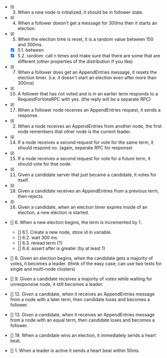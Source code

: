 - [x] 3. When a new node is initialized, it should be in follower state.
- [x] 4. When a follower doesn't get a message for 300ms then it starts an election.
- [x] 5. When the election time is reset, it is a random value between 150 and 300ms.
	- [x] 5.1. between
	- [x] 5.2. random: call n times and make sure that there are some that are different (other properties of the distribution if you like)
- [x] 7. When a follower does get an AppendEntries message, it resets the election timer. (i.e. it doesn't start an election even after more than 300ms)
- [x] 10. A follower that has not voted and is in an earlier term responds to a RequestForVoteRPC with yes. (the reply will be a separate RPC)
- [x] 17. When a follower node receives an AppendEntries request, it sends a response.
- [x] 2. When a node receives an AppendEntries from another node, the first node remembers that other node is the current leader.

- [x] 14. If a node receives a second request for vote for the same term, it should respond no. (again, separate RPC for response)
- [x] 15. If a node receives a second request for vote for a future term, it should vote for that node.
 
- [x] 11. Given a candidate server that just became a candidate, it votes for itself.
- [x] 18. Given a candidate receives an AppendEntries from a previous term, then rejects.
- [x] 16. Given a candidate, when an election timer expires inside of an election, a new election is started.
- [] 6. When a new election begins, the term is incremented by 1.
	- [] 6.1. Create a new node, store id in variable.
	- [] 6.2. wait 300 ms
	- [] 6.3. reread term (?)
	- [] 6.4. assert after is greater (by at least 1)
- [] 8. Given an election begins, when the candidate gets a majority of votes, it becomes a leader. (think of the easy case; can use two tests for single and multi-node clusters)
- [] 9. Given a candidate receives a majority of votes while waiting for unresponsive node, it still becomes a leader.
- [] 12. Given a candidate, when it receives an AppendEntries message from a node with a later term, then candidate loses and becomes a follower.
- [] 13. Given a candidate, when it receives an AppendEntries message from a node with an equal term, then candidate loses and becomes a follower.
- [] 19. When a candidate wins an election, it immediately sends a heart beat.


- [] 1. When a leader is active it sends a heart beat within 50ms.